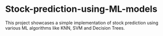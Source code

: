# Stock-prediction-using-ML-models
This project showcases a simple implementation of stock prediction using various ML algorithms like KNN, SVM and Decision Trees.
